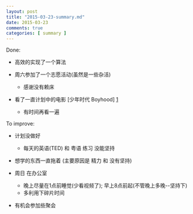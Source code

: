 ```yaml
---
layout: post
title: "2015-03-23-summary.md"
date: 2015-03-23
comments: true
categories: [ summary ]
---
```


Done:

*  高效的实现了一个算法
*  周六参加了一个志愿活动(虽然是一些杂活)  
    - 感谢没有赖床
   
*  看了一直计划中的电影 [少年时代 Boyhood] [1]
    - 有时间再看一遍

To improve:
*  计划没做好
   - 每天的英语(TED) 和 粤语 练习 没能坚持
   
*  想学的东西一直拖着 (主要原因是 精力 和 没有坚持)

*  周日 在办公室
   - 晚上尽量在1点前睡觉(少看视频了); 早上8点前起(不管晚上多晚--坚持下)
   - 多利用下碎片时间

*  有机会参加些聚会

[1]: http://movie.douban.com/subject/2209575/ "Boyhood"
